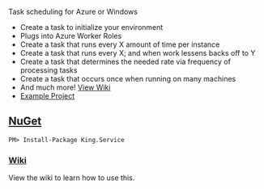 Task scheduling for Azure or Windows
- Create a task to initialize your environment
- Plugs into Azure Worker Roles
- Create a task that runs every X amount of time per instance
- Create a task that runs every X; and when work lessens backs off to Y
- Create a task that determines the needed rate via frequency of processing tasks
- Create a task that occurs once when running on many machines
- And much more! [View Wiki](https://github.com/jefking/King.Service/wiki)
- [Example Project](https://github.com/jefking/King.Service/tree/master/Worker)

## [NuGet](https://www.nuget.org/packages/King.Service)
```
PM> Install-Package King.Service
```

### [Wiki](https://github.com/jefking/King.Service/wiki)
View the wiki to learn how to use this.